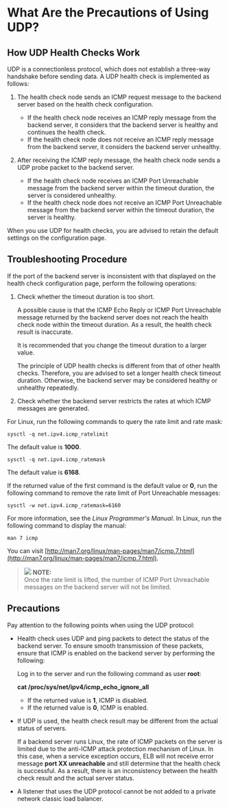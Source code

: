 # What Are the Precautions of Using UDP?<a name="EN-US_TOPIC_0112849191"></a>

## How UDP Health Checks Work<a name="section53210693319"></a>

UDP is a connectionless protocol, which does not establish a three-way handshake before sending data. A UDP health check is implemented as follows:

1.  The health check node sends an ICMP request message to the backend server based on the health check configuration.
    -   If the health check node receives an ICMP reply message from the backend server, it considers that the backend server is healthy and continues the health check.
    -   If the health check node does not receive an ICMP reply message from the backend server, it considers the backend server unhealthy.

2.  After receiving the ICMP reply message, the health check node sends a UDP probe packet to the backend server.
    -   If the health check node receives an ICMP Port Unreachable message from the backend server within the timeout duration, the server is considered unhealthy.
    -   If the health check node does not receive an ICMP Port Unreachable message from the backend server within the timeout duration, the server is healthy.


When you use UDP for health checks, you are advised to retain the default settings on the configuration page.

## Troubleshooting Procedure<a name="section1651117513338"></a>

If the port of the backend server is inconsistent with that displayed on the health check configuration page, perform the following operations:

1.  Check whether the timeout duration is too short.

    A possible cause is that the ICMP Echo Reply or ICMP Port Unreachable message returned by the backend server does not reach the health check node within the timeout duration. As a result, the health check result is inaccurate.

    It is recommended that you change the timeout duration to a larger value.

    The principle of UDP health checks is different from that of other health checks. Therefore, you are advised to set a longer health check timeout duration. Otherwise, the backend server may be considered healthy or unhealthy repeatedly.

2.  Check whether the backend server restricts the rates at which ICMP messages are generated.

For Linux, run the following commands to query the rate limit and rate mask:

```
sysctl -q net.ipv4.icmp_ratelimit
```

The default value is  **1000**.

```
sysctl -q net.ipv4.icmp_ratemask
```

The default value is  **6168**.

If the returned value of the first command is the default value or  **0**, run the following command to remove the rate limit of Port Unreachable messages:

```
sysctl -w net.ipv4.icmp_ratemask=6160
```

For more information, see the  _Linux Programmer's Manual_. In Linux, run the following command to display the manual:

```
man 7 icmp
```

You can visit  [http://man7.org/linux/man-pages/man7/icmp.7.html](http://man7.org/linux/man-pages/man7/icmp.7.html).

>![](/images/icon-note.gif) **NOTE:**   
>Once the rate limit is lifted, the number of ICMP Port Unreachable messages on the backend server will not be limited.  

## Precautions<a name="section1386314212366"></a>

Pay attention to the following points when using the UDP protocol:

-   Health check uses UDP and ping packets to detect the status of the backend server. To ensure smooth transmission of these packets, ensure that ICMP is enabled on the backend server by performing the following:

    Log in to the server and run the following command as user  **root**:

    **cat /proc/sys/net/ipv4/icmp\_echo\_ignore\_all**

    -   If the returned value is  **1**, ICMP is disabled.
    -   If the returned value is  **0**, ICMP is enabled.

-   If UDP is used, the health check result may be different from the actual status of servers.

    If a backend server runs Linux, the rate of ICMP packets on the server is limited due to the anti-ICMP attack protection mechanism of Linux. In this case, when a service exception occurs, ELB will not receive error message  **port XX unreachable**  and still determine that the health check is successful. As a result, there is an inconsistency between the health check result and the actual server status.

-   A listener that uses the UDP protocol cannot be not added to a private network classic load balancer.

